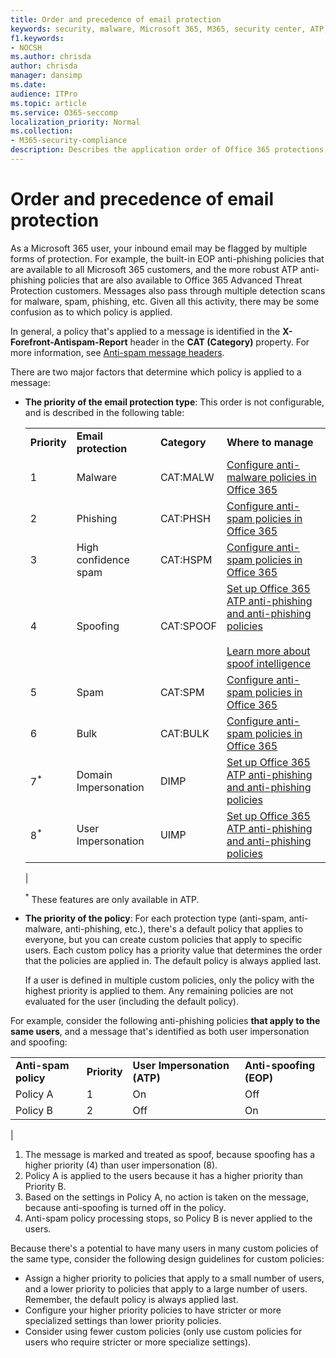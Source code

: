 ```yaml
---
title: Order and precedence of email protection
keywords: security, malware, Microsoft 365, M365, security center, ATP, Microsoft Defender ATP, Office 365 ATP, Azure ATP
f1.keywords:
- NOCSH
ms.author: chrisda
author: chrisda
manager: dansimp
ms.date:
audience: ITPro
ms.topic: article
ms.service: O365-seccomp
localization_priority: Normal
ms.collection:
- M365-security-compliance
description: Describes the application order of Office 365 protections, and how the priority value in protection policies determines which policy is applied.
---
```


# Order and precedence of email protection

As a Microsoft 365 user, your inbound email may be flagged by multiple forms of protection. For example, the built-in EOP anti-phishing policies that are available to all Microsoft 365 customers, and the more robust ATP anti-phishing policies that are also available to Office 365 Advanced Threat Protection customers. Messages also pass through multiple detection scans for malware, spam, phishing, etc. Given all this activity, there may be some confusion as to which policy is applied.

In general, a policy that's applied to a message is identified in the **X-Forefront-Antispam-Report** header in the **CAT (Category)** property. For more information, see [Anti-spam message headers](anti-spam-message-headers.md).

There are two major factors that determine which policy is applied to a message:

- **The priority of the email protection type**: This order is not configurable, and is described in the following table:

  |||||
  |---|---|---|---|
  |**Priority**|**Email protection**|**Category**|**Where to manage**|
  |1|Malware|CAT:MALW|[Configure anti-malware policies in Office 365](configure-anti-malware-policies.md)|
  |2|Phishing|CAT:PHSH|[Configure anti-spam policies in Office 365](configure-your-spam-filter-policies.md)|
  |3|High confidence spam|CAT:HSPM|[Configure anti-spam policies in Office 365](configure-your-spam-filter-policies.md)|
  |4|Spoofing|CAT:SPOOF|[Set up Office 365 ATP anti-phishing and anti-phishing policies](set-up-anti-phishing-policies.md) <Br/><br/> [Learn more about spoof intelligence](learn-about-spoof-intelligence.md)|
  |5|Spam|CAT:SPM|[Configure anti-spam policies in Office 365](configure-your-spam-filter-policies.md)|
  |6|Bulk|CAT:BULK|[Configure anti-spam policies in Office 365](configure-your-spam-filter-policies.md)|
  |7<sup>\*</sup>|Domain Impersonation|DIMP|[Set up Office 365 ATP anti-phishing and anti-phishing policies](set-up-anti-phishing-policies.md)|
  |8<sup>\*</sup>|User Impersonation|UIMP|[Set up Office 365 ATP anti-phishing and anti-phishing policies](set-up-anti-phishing-policies.md)|
  |

  <sup>\*</sup> These features are only available in ATP.

- **The priority of the policy**: For each protection type (anti-spam, anti-malware, anti-phishing, etc.), there's a default policy that applies to everyone, but you can create custom policies that apply to specific users. Each custom policy has a priority value that determines the order that the policies are applied in. The default policy is always applied last.

  If a user is defined in multiple custom policies, only the policy with the highest priority is applied to them. Any remaining policies are not evaluated for the user (including the default policy).

For example, consider the following anti-phishing policies **that apply to the same users**, and a message that's identified as both user impersonation and spoofing:

  |||||
  |---|---|---|---|
  |**Anti-spam policy**|**Priority**|**User Impersonation (ATP)**|**Anti-spoofing (EOP)**|
  |Policy A|1|On|Off|
  |Policy B|2|Off|On|
  |

1. The message is marked and treated as spoof, because spoofing has a higher priority (4) than user impersonation (8).
2. Policy A is applied to the users because it has a higher priority than Priority B.
3. Based on the settings in Policy A, no action is taken on the message, because anti-spoofing is turned off in the policy.
4. Anti-spam policy processing stops, so Policy B is never applied to the users.

Because there's a potential to have many users in many custom policies of the same type, consider the following design guidelines for custom policies:

- Assign a higher priority to policies that apply to a small number of users, and a lower priority to policies that apply to a large number of users. Remember, the default policy is always applied last.
- Configure your higher priority policies to have stricter or more specialized settings than lower priority policies.
- Consider using fewer custom policies (only use custom policies for users who require stricter or more specialize settings).
